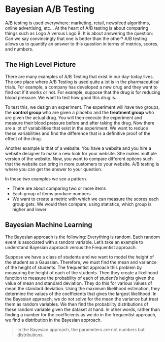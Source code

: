 # Bayesian A/B Testing

A/B testing is used everywhere: marketing, retail, newsfeed algorithms, online advertising, etc... At the heart of A/B testing is about comparing things such as Logo A versus Logo B. It is about answering the question: Can we say convincingly that one is better than the other? A/B testing allows us to quantify an answer to this question in terms of metrics, scores, and numbers. 

## The High Level Picture

There are many examples of A/B Testing that exist in our day-today lives. The one place where A/B Testing is used quite a lot is in the pharmaceutical trials. For example, a company has developed a new drug and they want to find out if it works or not. For example, suppose that the drug is for reducing blood pressure. We want to test how good this drug is. 

To test this, we design an experiment. The experiment will have two groups, the **control group** who are given a placebo and the **treatment group** who are given the actual drug. You will then execute the experiment and measure their blood pressure before and after taking the drug. Now there are a lot of variabilities that exist in the experiment. We want to reduce these variabilities and find the difference that is a definitive proof of the effect of the drug. 

Another example is that of a website. You have a website and you hire a website designer to make a new look for your website. She makes multiple version of the website. Now, you want to compare different options such that the website can bring in more customers to your website. A/B testing is where you can get the answer to your question. 

In these two examples we see a pattern. 

* There are about comparing two or more items
* Each group of items produce numbers
* We want to create a metric with which we can measure the scores each group gets. We would then compare, using statistics, which group is higher and lower 

## Bayesian Machine Learning

The Bayesian approach is the following: Everything is random. Each random event is associated with a random variable. Let’s take an example to understand Bayesian approach versus the Frequentist approach. 

Suppose we have a class of students and we want to model the height of the student as a Gaussian. Therefore, we must find the mean and variance of the height of students. The frequentist approach this problem by measuring the height of each of the students. Then they create a likelihood function to measure the probability of each of student’s heights given the value of mean and standard deviation. They do this for various values of mean the standard deviation. Using the maximum likelihood estimation, they determine the values of the coefficients that gives the largest likelihood. In the Bayesian approach, we do not solve for the mean the variance but treat them as random variables. We then find the probability distributions of these random variable given the dataset at hand. In other words, rather than finding a number for the coefficients as we do in the frequentist approach, we find a distribution in the Bayesian approach.

>  In the Bayesian approach, the parameters are not numbers but distributions. 



